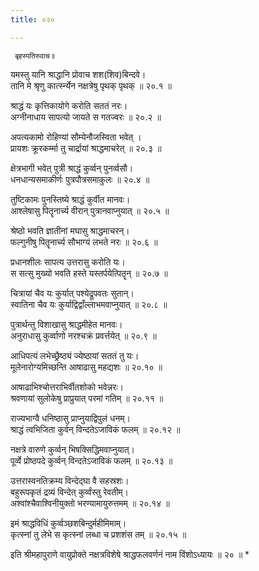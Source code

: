```yaml
---
title: ०२०

---
```

     बृहस्पतिरुवाच॥  
यमस्तु यानि श्राद्धानि प्रोवाच शश(शिव)बिन्दवे।  
तानि मे श्रृणु कार्त्स्न्येन नक्षत्रेषु पृथक् पृथक् ॥ २०.१ ॥  
  
श्राद्धं यः कृत्तिकायोगे करोति सततं नरः।  
अग्नीनाधाय सापत्यो जायते स गतज्वरः ॥ २०.२ ॥  
  
अपत्यकामो रोहिण्यां सौम्येनौजस्विता भवेत् ।  
प्रायशः क्रूरकर्म्मा तु चार्द्रायां श्राद्धमाचरेत् ॥ २०.३ ॥  
  
क्षेत्रभागी भवेत् पुत्री श्राद्धं कुर्व्वन् पुनर्व्वसौ।  
धनधान्यसमाकीर्णः पुत्रपौत्रसमाकुलः ॥ २०.४ ॥  
  
तुष्टिकामः पुनस्तिष्ये श्राद्धं कुर्वीत मानवः।  
आश्लेषासु पितॄनार्च्य वीरान् पुत्रानवाप्नुयात् ॥ २०.५ ॥  
  
श्रेष्ठो भवति ज्ञातीनां मघासु श्राद्धमाचरन्।  
फल्गुनीषु पितॄनार्च्य सौभाग्यं लभते नरः ॥ २०.६ ॥  
  
प्रधानशीलः सापत्य उत्तरासु करोति यः।  
स सत्सु मुख्यो भवति हस्ते यस्तर्पयेत्पितॄन् ॥ २०.७ ॥  
  
चित्रायां चैव यः कुर्यात् पश्येद्रूपवतः सुतान्।  
स्वातिना चैव यः कुर्याद्विद्वाँल्लाभमवाप्नुयात् ॥ २०.८ ॥  
  
पुत्रार्थन्तु विशाखासु श्राद्धमीहेत मानवः।  
अनुराधासु कुर्व्वाणो नरश्चक्रं प्रवर्त्तयेत् ॥ २०.९ ॥  
  
आधिपत्यं लभेच्छ्रैष्ठ्यं ज्येष्ठायां सततं तु यः।  
मूलेनारोग्यमिच्छन्ति आषाढासु महद्यशः ॥ २०.१० ॥  
  
आषाढाभिश्चोत्तराभिर्वीतशोको भवेन्नरः।  
श्रवणायां सुलोकेषु प्राप्रुयात् परमां गतिम् ॥ २०.११ ॥  
  
राज्यभाग्वै धनिष्ठासु प्राप्नुयाद्विपुलं धनम्।  
श्राद्धं त्वभिजिता कुर्वन् विन्दतेऽजाविकं फलम् ॥ २०.१२ ॥  
  
नक्षत्रे वारुणे कुर्व्वन् भिषक्सिद्धिमवाप्नुयात्।  
पूर्व्वे प्रोष्ठपदे कुर्व्वन् विन्दतेऽजाविकं फलम् ॥ २०.१३ ॥  
  
उत्तरास्वनतिक्रम्य विन्देद्घा वै सहस्रशः।  
बहुरूपकृतं द्रव्यं विन्देत् कुर्व्वंस्तु रेवतीम्।  
अश्वांश्चैवाश्विनीयुक्तो भरण्यामायुरुत्तमम् ॥ २०.१४ ॥  
  
इमं श्राद्धविधिं कुर्व्वञ्छशबिन्दुर्महीमिमाम्।  
कृत्स्नां तु लेभे स कृत्स्नां लब्धा च प्रशशंस तम् ॥ २०.१५ ॥  
  
इति श्रीमहापुराणे वायुप्रोक्ते नक्षत्रविशेषे श्राद्धफलवर्णनं नाम विंशोऽध्यायः ॥ २० ॥ *  
     
      